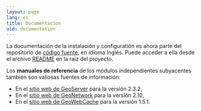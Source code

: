 ```yaml
---
layout: page
lang: es
title: Documentacion
uid: documentation
---
```


La documentación de la instalación y configuratión es ahora parte del repositorio de [código fuente](https://github.com/georchestra/georchestra/), en idioma Inglés. 
Puede acceder a ella desde el archivo [README](https://github.com/georchestra/georchestra/blob/master/README.md) en la raíz del proyecto.
 
Los **manuales de referencia** de los módulos independientes subyacentes también son valiosas fuentes de información:

  * En el [sitio web de GeoServer](http://docs.geoserver.org/2.3.2/user/) para la versión 2.3.2,
  * En el [sitio web de GeoNetwork](http://geonetwork-opensource.org/manuals/2.10.3/eng/users/index.html) para la versión 2.10,
  * En el [sitio web de GeoWebCache](http://geowebcache.org/docs/1.5.1/) para la versión 1.5.1.
